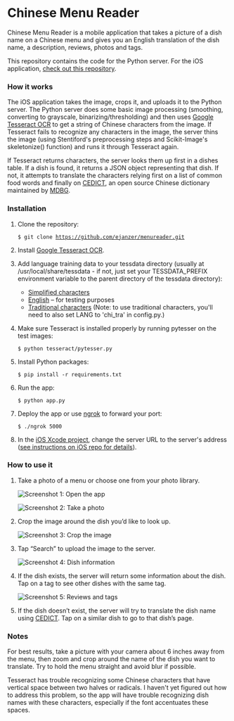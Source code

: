 # Chinese Menu Reader

Chinese Menu Reader is a mobile application that takes a picture of a dish name on a Chinese menu and gives you an English translation of the dish name, a description, reviews, photos and tags.

This repository contains the code for the Python server. For the iOS application, [check out this repository](https://github.com/ejanzer/menureader_ios).

### How it works

The iOS application takes the image, crops it, and uploads it to the Python server. The Python server does some basic image processing (smoothing, converting to grayscale, binarizing/thresholding) and then uses [Google Tesseract OCR](https://code.google.com/p/tesseract-ocr/) to get a string of Chinese characters from the image. If Tesseract fails to recognize any characters in the image, the server thins the image (using Stentiford's preprocessing steps and Scikit-Image's skeletonize() function) and runs it through Tesseract again. 

If Tesseract returns characters, the server looks them up first in a dishes table. If a dish is found, it returns a JSON object representing that dish. If not, it attempts to translate the characters relying first on a list of common food words and finally on [CEDICT](http://cc-cedict.org/wiki/), an open source Chinese dictionary maintained by [MDBG](http://www.mdbg.net/).

### Installation

1. Clone the repository:

    <code>$ git clone https://github.com/ejanzer/menureader.git</code>

2. Install [Google Tesseract OCR](https://code.google.com/p/tesseract-ocr/).

3. Add language training data to your tessdata directory (usually at /usr/local/share/tessdata - if not, just set your TESSDATA_PREFIX environment variable to the parent directory of the tessdata directory):

    * [Simplified characters](https://tesseract-ocr.googlecode.com/files/chi_sim.traineddata.gz)
    * [English](https://tesseract-ocr.googlecode.com/files/tesseract-ocr-3.02.eng.tar.gz) – for testing purposes
    * [Traditional characters](https://tesseract-ocr.googlecode.com/files/chi_tra.traineddata.gz) (Note: to use traditional characters, you'll need to also set LANG to 'chi_tra' in config.py.)

4. Make sure Tesseract is installed properly by running pytesser on the test images:

    <code>$ python tesseract/pytesser.py</code>

5. Install Python packages:

    <code>$ pip install -r requirements.txt</code>

6. Run the app:

    <code>$ python app.py</code>

7. Deploy the app or use [ngrok](https://ngrok.com/) to forward your port:

    <code>$ ./ngrok 5000</code>

8. In the [iOS Xcode project](https://github.com/ejanzer/menureader_ios), change the server URL to the server's address ([see instructions on iOS repo for details](https://github.com/ejanzer/menureader_ios)).

### How to use it

1. Take a photo of a menu or choose one from your photo library.

    ![Screenshot 1: Open the app](https://raw.githubusercontent.com/ejanzer/menureader/master/screenshots/app1.jpg)

    ![Screenshot 2: Take a photo](https://raw.githubusercontent.com/ejanzer/menureader/master/screenshots/app2.jpg)

2. Crop the image around the dish you’d like to look up.

    ![Screenshot 3: Crop the image](https://raw.githubusercontent.com/ejanzer/menureader/master/screenshots/app3.jpg)

3. Tap “Search” to upload the image to the server.

    ![Screenshot 4: Dish information](https://raw.githubusercontent.com/ejanzer/menureader/master/screenshots/app4.jpg)

4. If the dish exists, the server will return some information about the dish. Tap on a tag to see other dishes with the same tag.

    ![Screenshot 5: Reviews and tags](https://raw.githubusercontent.com/ejanzer/menureader/master/screenshots/app5.jpg)

5. If the dish doesn’t exist, the server will try to translate the dish name using [CEDICT](http://cc-cedict.org/wiki/). Tap on a similar dish to go to that dish’s page.

### Notes

For best results, take a picture with your camera about 6 inches away from the menu, then zoom and crop around the name of the dish you want to translate. Try to hold the menu straight and avoid blur if possible.

Tesseract has trouble recognizing some Chinese characters that have vertical space between two halves or radicals. I haven't yet figured out how to address this problem, so the app will have trouble recognizing dish names with these characters, especially if the font accentuates these spaces.


